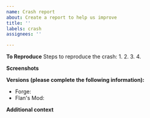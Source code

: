 ```yaml
---
name: Crash report
about: Create a report to help us improve
title: ''
labels: crash
assignees: ''

---
```


**To Reproduce**
Steps to reproduce the crash:
1. 
2. 
3. 
4. 

**Screenshots**
<!-- If applicable, add screenshots to help explain your problem. -->

**Versions (please complete the following information):**
 - Forge: 
 - Flan's Mod: 

**Additional context**
<!-- Add any other context about the problem here.
Add a link to a [gist](https://gist.github.com/) of the crash. -->
